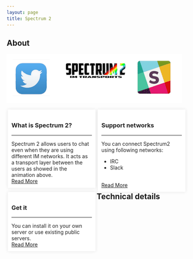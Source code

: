 ```yaml
---
layout: page
title: Spectrum 2
---
```


## About

![Spectrum 2 animation](animation.gif)




<div style="width: 220px; float:left;  color: #222; background-color: #fff;border-radius: 2px;-moz-border-radius: 2px;-webkit-border-radius: 2px;  padding: 10px; margin: 0 3px; box-shadow: 0 0 10px rgba(0,0,0,.1);">
<h3>What is Spectrum 2?</h3>
<hr/>
Spectrum 2 allows users to chat even when they are using different IM networks. It acts as a transport layer between the users as showed in the animation above.
<br/>
<a href="#">Read More</a>
</div>

<div style="width: 220px; float:left; margin-left: 40px; color: #222; background-color: #fff;border-radius: 2px;-moz-border-radius: 2px;-webkit-border-radius: 2px;  padding: 10px; margin: 0 3px; box-shadow: 0 0 10px rgba(0,0,0,.1);">
<h3>Support networks</h3>
<hr/>
You can connect Spectrum2 using following networks:

<ul><li>IRC</li><li>Slack</li></ul>

<br/>
<a href="#">Read More</a>
</div>

<div style="width: 220px; float:left; margin-left: 40px; color: #222; background-color: #fff;border-radius: 2px;-moz-border-radius: 2px;-webkit-border-radius: 2px;  padding: 10px; margin: 0 3px; box-shadow: 0 0 10px rgba(0,0,0,.1);">
<h3>Get it</h3>
<hr/>
You can install it on your own server or use existing public servers.<br/>
<a href="#">Read More</a>

</div>

## Technical details

